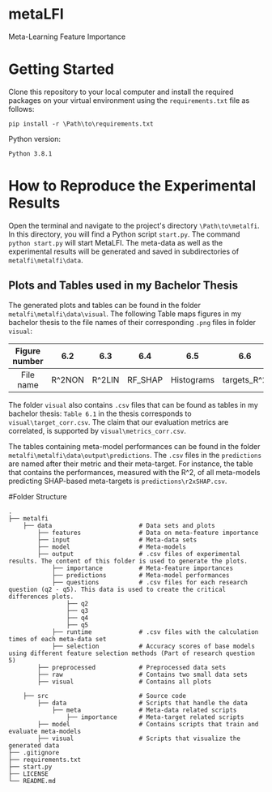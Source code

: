 # metaLFI
Meta-Learning Feature Importance

# Getting Started
Clone this repository to your local computer and install the required packages on your virtual environment using the 
`requirements.txt` file as follows: 

 `pip install -r \Path\to\requirements.txt`
 
Python version: 
 
 `Python 3.8.1`
 
# How to Reproduce the Experimental Results
Open the terminal and navigate to the project's directory `\Path\to\metalfi`. In this directory, 
you will find a Python script `start.py`. The command `python start.py` will start MetaLFI.
The meta-data as well as the experimental results will be generated and saved in subdirectories of `metalfi\metalfi\data`.

## Plots and Tables used in my Bachelor Thesis
The generated plots and tables can be found in the folder `metalfi\metalfi\data\visual`. 
The following Table maps figures in my bachelor thesis to the file names of their corresponding `.png` files in folder `visual`:  

| Figure number | 6.2 | 6.3 | 6.4 | 6.5 | 6.6 | 6.7 | 6.8 | 6.9 | 6.10 | 6.11 | 6.12 | 6.13 |
| :---: | :---: | :---: | :---: | :---: | :---: | :---: | :---: | :---: | :---: | :---: | :---: | :---: |
| File name | R^2NON | R^2LIN | RF_SHAP | Histograms | targets_R^2 | base_R^2 | r | linSVR x LM | fast | fast_multi | slow | fast_graph |

The folder `visual` also contains `.csv` files that can be found as tables in my bachelor thesis: 
`Table 6.1` in the thesis corresponds to `visual\target_corr.csv`. The claim that our evaluation metrics are correlated, 
 is supported by `visual\metrics_corr.csv`.  


The tables containing meta-model performances can be found in the folder `metalfi\metalfi\data\output\predictions`. 
The `.csv` files in the `predictions` are named after their metric and their meta-target. 
For instance, the table that contains the performances, measured with the R^2, 
of all meta-models predicting SHAP-based meta-targets is `predictions\r2xSHAP.csv`.

#Folder Structure

    .
    ├── metalfi                 
        ├── data                        # Data sets and plots
            ├── features                # Data on meta-feature importance
            ├── input                   # Meta-data sets
            ├── model                   # Meta-models
            ├── output                  # .csv files of experimental results. The content of this folder is used to generate the plots.
                ├── importance          # Meta-feature importances
                ├── predictions         # Meta-model performances
                ├── questions           # .csv files for each research question (q2 - q5). This data is used to create the critical differences plots.
                    ├── q2
                    ├── q3
                    ├── q4
                    ├── q5
                ├── runtime             # .csv files with the calculation times of each meta-data set 
                ├── selection           # Accuracy scores of base models using different feature selection methods (Part of research question 5)
            ├── preprocessed            # Preprocessed data sets
            ├── raw                     # Contains two small data sets
            ├── visual                  # Contains all plots
            
        ├── src                         # Source code
            ├── data                    # Scripts that handle the data
                ├── meta                # Meta-data related scripts
                    ├── importance      # Meta-target related scripts
            ├── model                   # Contains scripts that train and evaluate meta-models
            ├── visual                  # Scripts that visualize the generated data
    ├── .gitignore                 
    ├── requirements.txt           
    ├── start.py                   
    ├── LICENSE
    └── README.md

